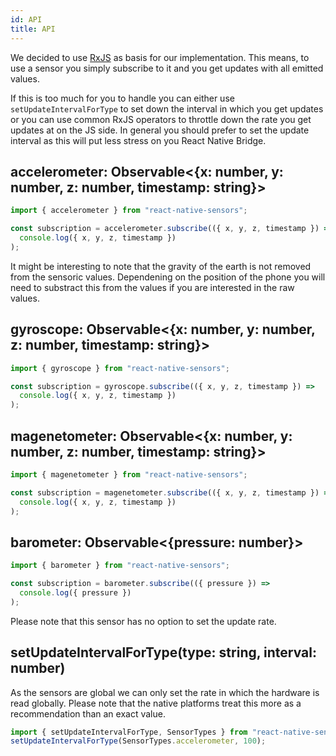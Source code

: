 ```yaml
---
id: API
title: API
---
```


We decided to use [RxJS](https://github.com/ReactiveX/rxjs) as basis for our implementation.
This means, to use a sensor you simply subscribe to it and you get updates with all emitted values.

If this is too much for you to handle you can either use `setUpdateIntervalForType` to set down the interval in which you get updates or you can use common RxJS operators to throttle down the rate you get updates at on the JS side. In general you should prefer to set the update interval as this will put less stress on you React Native Bridge.

## accelerometer: Observable<{x: number, y: number, z: number, timestamp: string}>

```js
import { accelerometer } from "react-native-sensors";

const subscription = accelerometer.subscribe(({ x, y, z, timestamp }) =>
  console.log({ x, y, z, timestamp })
);
```

It might be interesting to note that the gravity of the earth is not removed from the sensoric values.
Dependening on the position of the phone you will need to substract this from the values if you are interested in the raw values.

## gyroscope: Observable<{x: number, y: number, z: number, timestamp: string}>

```js
import { gyroscope } from "react-native-sensors";

const subscription = gyroscope.subscribe(({ x, y, z, timestamp }) =>
  console.log({ x, y, z, timestamp })
);
```

## magenetometer: Observable<{x: number, y: number, z: number, timestamp: string}>

```js
import { magenetometer } from "react-native-sensors";

const subscription = magenetometer.subscribe(({ x, y, z, timestamp }) =>
  console.log({ x, y, z, timestamp })
);
```

## barometer: Observable<{pressure: number}>

```js
import { barometer } from "react-native-sensors";

const subscription = barometer.subscribe(({ pressure }) =>
  console.log({ pressure })
);
```

Please note that this sensor has no option to set the update rate.

## setUpdateIntervalForType(type: string, interval: number)

As the sensors are global we can only set the rate in which the hardware is read globally.
Please note that the native platforms treat this more as a recommendation than an exact value.

```js
import { setUpdateIntervalForType, SensorTypes } from "react-native-sensors";
setUpdateIntervalForType(SensorTypes.accelerometer, 100);
```
